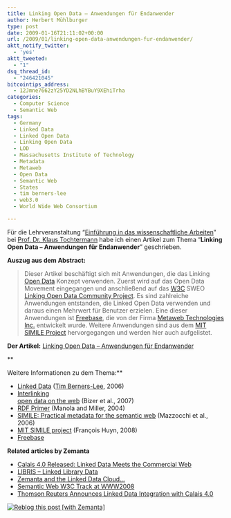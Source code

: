 ```yaml
---
title: Linking Open Data – Anwendungen für Endanwender
author: Herbert Mühlburger
type: post
date: 2009-01-16T21:11:02+00:00
url: /2009/01/linking-open-data-anwendungen-fur-endanwender/
aktt_notify_twitter:
  - 'yes'
aktt_tweeted:
  - "1"
dsq_thread_id:
  - "246421045"
bitcointips_address:
  - 12Jmne7662zY25YD2NLhBYBuY9XEhiTrha
categories:
  - Computer Science
  - Semantic Web
tags:
  - Germany
  - Linked Data
  - Linked Open Data
  - Linking Open Data
  - LOD
  - Massachusetts Institute of Technology
  - Metadata
  - Metaweb
  - Open Data
  - Semantic Web
  - States
  - tim berners-lee
  - web3.0
  - World Wide Web Consortium

---
```

Für die Lehrveranstaltung &#8220;<a title="Einführung ni das wissenschaftliche Arbeiten" href="http://www.kmi.tugraz.at/vu-ewm/" target="_blank">Einführung in das wissenschaftliche Arbeiten</a>&#8221; bei <a title="Prof. Dr. Klaus Tochtermann" href="https://online.tu-graz.ac.at/tug_online/visitenkarte.show_vcard?pPersonenId=680E25889AE8C121&pPersonenGruppe=3" target="_blank">Prof. Dr. Klaus Tochtermann</a> habe ich einen Artikel zum Thema &#8220;**Linking Open Data &#8211; Anwendungen für Endanwender**&#8221; geschrieben.

**Auszug aus dem Abstract:**

> Dieser Artikel beschäftigt sich mit Anwendungen, die das Linking <a class="zem_slink" title="Open Data" rel="wikipedia" href="http://en.wikipedia.org/wiki/Open_Data">Open Data</a> Konzept verwenden. Zuerst wird auf das Open Data Movement eingegangen und anschließend auf das <a class="zem_slink" title="World Wide Web Consortium" rel="homepage" href="http://www.w3.org/">W3C</a> SWEO <a title="W3C SWEO Linking Open Data Community Project" href="http://esw.w3.org/topic/SweoIG/TaskForces/CommunityProjects/LinkingOpenData" target="_blank">Linking Open Data Community Project</a>. Es sind zahlreiche Anwendungen entstanden, die Linked Open Data verwenden und daraus einen Mehrwert für Benutzer erzielen. Eine dieser Anwendungen ist <a title="Freebase" href="http://www.freebase.com" target="_blank">Freebase</a>, die von der Firma <a class="zem_slink" title="Metaweb" rel="homepage" href="http://www.metaweb.com">Metaweb Technologies Inc.</a> entwickelt wurde. Weitere Anwendungen sind aus dem <a title="MIT SIMILE Project" href="http://simile.mit.edu/" target="_blank"><span class="zem_slink">MIT</span> <span class="zem_slink">SIMILE</span> Project</a> hervorgegangen und werden hier auch aufgelistet.

**Der Artikel:** [Linking Open Data &#8211; Anwendungen für Endanwender][1]

**
  
Weitere Informationen zu dem Thema:**

  * <a title="Linked Data" href="http://www.w3.org/DesignIssues/LinkedData.html" target="_blank">Linked Data</a> (<a class="zem_slink" title="Tim Berners-Lee" rel="homepage" href="http://www.w3.org/People/Berners-Lee/">Tim Berners-Lee</a>, 2006)
  * <a title="Interlinking open data on the Web" href="http://CEUR-WS.org/Vol-369/paper00.pdf" target="_blank">Interlinking<br /> open data on the web</a> (Bizer et al., 2007)
  * <a title="RDF Primer" href="http://www.w3.org/TR/rdfprimer/" target="_blank">RDF Primer</a> (Manola and Miller, 2004)
  * <a title="SIMILE: Practical metadata for the semantic web" href="http://www.xml.com/pub/a/2005/01/26/simile.html" target="_blank">SIMILE: Practical metadata for the semantic web</a> (Mazzocchi et al., 2006)
  * <a title="MIT SIMILE Project" href="http://simile.mit.edu/" target="_blank">MIT SIMILE project</a> (François Huyn, 2008)
  * <a title="Freebase" href="http://www.freebase.com" target="_blank">Freebase</a>

<p class="zemanta-related-title">
  <p class="zemanta-related-title">
    <strong>Related articles by Zemanta</strong>
  </p>
  
  <ul class="zemanta-article-ul">
    <li class="zemanta-article-ul-li">
      <a href="http://www.readwriteweb.com/archives/calais_4_linked_data.php">Calais 4.0 Released: Linked Data Meets the Commercial Web</a>
    </li>
    <li class="zemanta-article-ul-li">
      <a href="http://blogs.talis.com/nodalities/2009/01/libris-linked-library-data.php">LIBRIS &#8211; Linked Library Data</a>
    </li>
    <li class="zemanta-article-ul-li">
      <a href="http://ivan-herman.name/2008/12/09/zemanta-and-the-linked-data-cloud%25e2%2580%25a6/">Zemanta and the Linked Data Cloud&#8230;</a>
    </li>
    <li class="zemanta-article-ul-li">
      <a href="http://ivanherman.wordpress.com/2008/04/24/semantic-web-w3c-track-at-www2008/">Semantic Web W3C Track at WWW2008</a>
    </li>
    <li class="zemanta-article-ul-li">
      <a href="http://www.beet.tv/2009/01/thomson-reuters-announces-linked-data-integration-with-calais-40-.html">Thomson Reuters Announces Linked Data Integration with Calais 4.0</a>
    </li>
  </ul>
  
  <div class="zemanta-pixie">
    <a class="zemanta-pixie-a" title="Zemified by Zemanta" href="http://reblog.zemanta.com/zemified/2fd3ebd8-13c6-448b-b2fd-43651212fb12/"><img class="zemanta-pixie-img" src="http://img.zemanta.com/reblog_e.png?x-id=2fd3ebd8-13c6-448b-b2fd-43651212fb12" alt="Reblog this post [with Zemanta]" /></a>
  </div>

 [1]: http://178.79.139.40/wp-content/uploads/2009/01/linking_open_data_anwendungen_fuer_endanwender.pdf